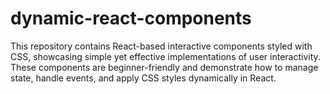 # dynamic-react-components
This repository contains React-based interactive components styled with CSS, showcasing simple yet effective implementations of user interactivity. These components are beginner-friendly and demonstrate how to manage state, handle events, and apply CSS styles dynamically in React.
